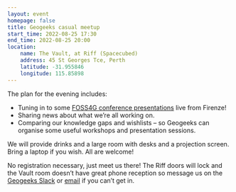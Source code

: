```yaml
---
layout: event
homepage: false
title: Geogeeks casual meetup
start_time: 2022-08-25 17:30
end_time: 2022-08-25 20:00
location:
    name: The Vault, at Riff (Spacecubed)
    address: 45 St Georges Tce, Perth
    latitude: -31.955846
    longitude: 115.85898
---
```

The plan for the evening includes:

* Tuning in to some [FOSS4G conference presentations](https://2022.foss4g.org/schedule_general.php#2022-08-25) live from Firenze!
* Sharing news about what we’re all working on.
* Comparing our knowledge gaps and wishlists – so Geogeeks can organise some useful workshops and presentation sessions.

We will provide drinks and a large room with desks and a projection screen. Bring a laptop if you wish. All are welcome!

No registration necessary, just meet us there! The Riff doors will lock and the Vault room doesn’t have great phone reception
so message us on the [Geogeeks Slack](https://join.slack.com/t/geogeeks/shared_invite/zt-13fnotoqb-YkyMTmvwZEB_nDUis_30hw)
or [email](mailto:geogeeks.perth@gmail.com) if you can’t get in.
